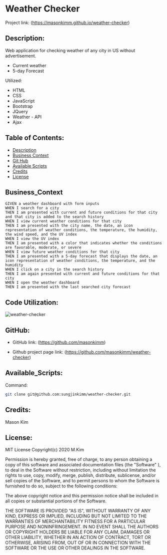 # Weather Checker

Project link: (https://masonkimm.github.io/weather-checker)


## Description:

Web application for checking weather of any city in US without advertisement.

* Current weather
* 5-day Forecast 

Utilized: 
* HTML
* CSS
* JavaScript
* Bootstrap
* JQuery
* Weather - API
* Ajax


## Table of Contents:

* [Description](#Description)
* [Business Context](#Business_Context)
* [Git Hub](#GitHub)
* [Available Scripts](#Available_Scripts)
* [Credits](#Credits)
* [License](#License)

## Business_Context
```
GIVEN a weather dashboard with form inputs
WHEN I search for a city
THEN I am presented with current and future conditions for that city and that city is added to the search history
WHEN I view current weather conditions for that city
THEN I am presented with the city name, the date, an icon representation of weather conditions, the temperature, the humidity, the wind speed, and the UV index
WHEN I view the UV index
THEN I am presented with a color that indicates whether the conditions are favorable, moderate, or severe
WHEN I view future weather conditions for that city
THEN I am presented with a 5-day forecast that displays the date, an icon representation of weather conditions, the temperature, and the humidity
WHEN I click on a city in the search history
THEN I am again presented with current and future conditions for that city
WHEN I open the weather dashboard
THEN I am presented with the last searched city forecast
```



## Code Utilization: 

![weather-checker](https://img.shields.io/github/languages/top/masonkimm/weather-checker)

## GitHub:
* GitHub link: (https://github.com/masonkimm)

* Github project page link: (https://github.com/masonkimm/weather-checker)


## Available_Scripts:
Command: 
```sh
git clone git@github.com:sungjinkimm/weather-checker.git
```
## Credits: 

Mason Kim

## License: 

MIT License Copyright(c) 2020 M.Kim

Permission is hereby granted, free of charge, to any person obtaining a copy of this software and associated documentation files (the "Software" ), to deal in the Software without restriction, including without limitation the rights to use, copy, modify, merge, publish, distribute, sublicense, and/or sell copies of the Software, and to permit persons to whom the Software is furnished to do so, subject to the following conditions:

The above copyright notice and this permission notice shall be included in all copies or substantial portions of the Software.

THE SOFTWARE IS PROVIDED "AS IS",  WITHOUT WARRANTY OF ANY KIND, EXPRESS OR IMPLIED, INCLUDING BUT NOT LIMITED TO THE WARRANTIES OF MERCHANTABILITY FITNESS FOR A PARTICULAR PURPOSE AND NONINFRINGEMENT. IN NO EVENT SHALL THE AUTHORS OR COPYRIGHT HOLDERS BE LIABLE FOR ANY CLAIM, DAMAGES OR OTHER LIABILITY, WHETHER IN AN ACTION OF CONTRACT, TORT OR OTHERWISE, ARISING FROM, OUT OF OR IN CONNECTION WITH THE SOFTWARE OR THE USE OR OTHER DEALINGS IN THE SOFTWARE.

